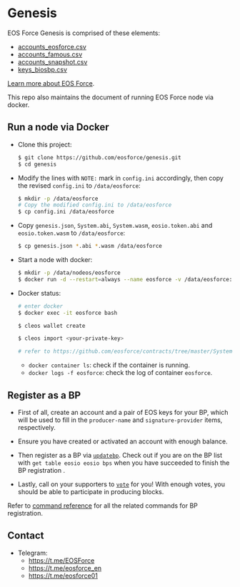 # Genesis

EOS Force Genesis is comprised of these elements:

- [accounts_eosforce.csv](csv/accounts_eosforce.csv)
- [accounts_famous.csv](csv/accounts_famous.csv)
- [accounts_snapshot.csv](csv/accounts_snapshot.csv)
- [keys_biosbp.csv](csv/keys_biosbp.csv)

[Learn more about EOS Force](https://github.com/eosforce/eosforce).

This repo also maintains the document of running EOS Force node via docker.

## Run a node via Docker

- Clone this project:

    ```bash
    $ git clone https://github.com/eosforce/genesis.git
    $ cd genesis
    ```

- Modify the lines with `NOTE:` mark in `config.ini` accordingly, then copy the revised `config.ini` to `/data/eosforce`:

    ```bash
    $ mkdir -p /data/eosforce
    # Copy the modified config.ini to /data/eosforce
    $ cp config.ini /data/eosforce
    ```

- Copy `genesis.json`, `System.abi`, `System.wasm`, `eosio.token.abi` and `eosio.token.wasm` to `/data/eosforce`:

    ```bash
    $ cp genesis.json *.abi *.wasm /data/eosforce
    ```

- Start a node with docker:

    ```bash
    $ mkdir -p /data/nodeos/eosforce
    $ docker run -d --restart=always --name eosforce -v /data/eosforce:/opt/eosio/bin/data-dir -v /data/nodeos/eosforce:/root/.local/share/eosio/nodeos -p 8888:8888 -p 9876:9876 eosforce/eos:v1.0 nodeosd.sh
    ```

- Docker status:

    ```bash
    # enter docker
    $ docker exec -it eosforce bash

    $ cleos wallet create

    $ cleos import <your-private-key>

    # refer to https://github.com/eosforce/contracts/tree/master/System#command-reference for more details about `transfer`, `vote` etc.
    ```

    - `docker container ls`: check if the container is running.
    - `docker logs -f eosforce`: check the log of container `eosforce`.

## Register as a BP

- First of all, create an account and a pair of EOS keys for your BP, which will be used to fill in the `producer-name` and `signature-provider` items, respectively.

- Ensure you have created or activated an account with enough balance.

- Then register as a BP via [`updatebp`](https://github.com/eosforce/contracts/tree/master/System#updatebp). Check out if you are on the BP list with `get table eosio eosio bps` when you have succeeded to finish the BP registration .

- Lastly, call on your supporters to [`vote`](https://github.com/eosforce/contracts/tree/master/System#vote) for you! With enough votes, you should be able to participate in producing blocks.

Refer to [command reference](https://github.com/eosforce/contracts/tree/master/System#command-reference) for all the related commands for BP registration.

## Contact

- Telegram:
    - https://t.me/EOSForce
    - https://t.me/eosforce_en
    - https://t.me/eosforce01

